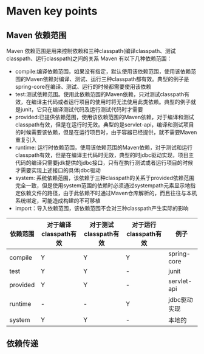 # Maven key points
## Maven 依赖范围
Maven 依赖范围是用来控制依赖和三种classpath(编译classpath、测试classpath、运行classpath)之间的关系
Maven 有以下几种依赖范围：
- compile:编译依赖范围，如果没有指定，默认使用该依赖范围，使用该依赖范围的Maven依赖对编译、测试、运行三种classpath都有效。典型的例子是spring-core在编译、测试、运行的时候都需要使用该依赖
- test:测试依赖范围。使用此依赖范围的Maven依赖，只对测试classpath有效，在编译主代码或者运行项目的使用时将无法使用此类依赖。典型的例子就是junit，它只在编译测试代码及运行测试代码时才需要
- provided:已提供依赖范围，使用该依赖范围的Maven依赖，对于编译和测试classpath有效，但是在运行时无效。典型的是servlet-api，编译和测试项目的时候需要该依赖，但是在运行项目时，由于容器已经提供，就不需要Maven重复引入
- runtime: 运行时依赖范围，使用该依赖范围的Maven依赖，对于测试和运行classpath有效，但是在编译主代码时无效，典型的时jdbc驱动实现，项目主代码的编译只需要jdk提供的jdbc接口，只有在执行测试或者运行项目的时候才需要实现上述接口的具体jdbc驱动
- system: 系统依赖范围，该依赖于三种classpath的关系于provided依赖范围完全一致，但是使用system范围的依赖时必须通过systempath元素显示地指定依赖文件的路径，由于此依赖不时通过Maven仓库解析的，而且往往与本机系统绑定，可能造成构建的不可移植
- import：导入依赖范围，该依赖范围不会对三种classpath产生实际的影响

|依赖范围|对于编译classpath有效|对于测试classpath有效|对于运行classpath有效|例子|
|----|----|----|----|----|
|compile|Y|Y|Y|spring-core|
|test|Y|Y|-|junit|
|provided|Y|Y|-|servlet-api|
|runtime|-|-|Y|jdbc驱动实现|
|system|Y|Y|-|本地的|

## 依赖传递
